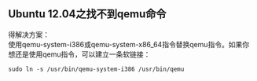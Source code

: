 ## Ubuntu 12.04之找不到qemu命令

得解决方案：    
使用qemu-system-i386或qemu-system-x86_64指令替换qemu指令。如果你想还是使用qemu指令，可以建立一条软链接：    
```
sudo ln -s /usr/bin/qemu-system-i386 /usr/bin/qemu
```
